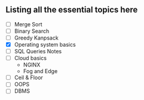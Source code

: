 ## Listing all the essential topics here
- [ ] Merge Sort
- [ ] Binary Search
- [ ] Greedy Kanpsack
- [x] Operating system basics
- [ ] SQL Queries Notes
- [ ] Cloud basics
     - NGINX
     - Fog and Edge
- [ ] Ceil & Floor
- [ ] OOPS
- [ ] DBMS
